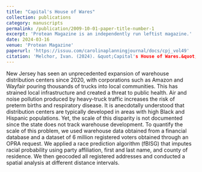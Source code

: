 ```yaml
---
title: "Capital's House of Wares"
collection: publications
category: manuscripts
permalink: /publication/2009-10-01-paper-title-number-1
excerpt: 'Protean Magazine is an independently run leftist magazine.'
date: 2024-03-16
venue: 'Protean Magazine'
paperurl: 'https://issuu.com/carolinaplanningjournal/docs/cpj_vol49'
citation: 'Melchor, Ivan. (2024). &quot;Capital's House of Wares.&quot; <i>Protean Magazine 1</i>. 1(1).'
---
```

New Jersey has seen an unprecedented expansion of warehouse distribution centers since 2020, with corporations such as Amazon and Wayfair pouring thousands of trucks into local communities. This has strained local infrastructure and created a threat to public health. Air and noise pollution produced by heavy-truck traffic increases the risk of preterm births and respiratory disease. It is anecdotally understood that distribution centers are typically developed in areas with high Black and Hispanic populations. Yet, the scale of this disparity is not documented since the state does not track warehouse development. To quantify the scale of this problem, we used warehouse data obtained from a financial database and a dataset of 6 million registered voters obtained through an OPRA request. We applied a race prediction algorithm (fBISG) that imputes racial probability using party affiliation, first and last name, and county of residence. We then geocoded all registered addresses and conducted a spatial analysis at different distance intervals.
